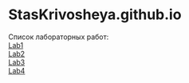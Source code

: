 # StasKrivosheya.github.io
Список лабораторных работ:  
[Lab1](archive/lab1/index.html)  
[Lab2](archive/lab2/index.html)  
[Lab3](archive/lab3/index.html)  
[Lab4](index.html)